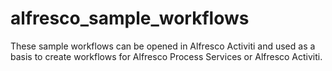 # alfresco_sample_workflows

These sample workflows can be opened in Alfresco Activiti and used as a basis to create workflows for Alfresco Process Services or Alfresco Activiti.
